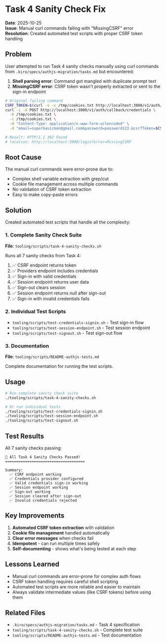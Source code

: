 # Task 4 Sanity Check Fix

**Date**: 2025-10-25  
**Issue**: Manual curl commands failing with "MissingCSRF" error  
**Resolution**: Created automated test scripts with proper CSRF token handling

## Problem

User attempted to run Task 4 sanity checks manually using curl commands from `.kiro/specs/authjs-migration/tasks.md` but encountered:

1. **Shell parsing error**: Command got mangled with duplicate prompt text
2. **MissingCSRF error**: CSRF token wasn't properly extracted or sent to the sign-in endpoint

```bash
# Original failing command
CSRF_TOKEN=$(curl -s -c /tmp/cookies.txt http://localhost:3000/v1/auth/csrf | grep -o '"csrfToken":"[^"]*"' | cut -d'"' -f4)
curl -i -X POST http://localhost:3000/v1/auth/callback/credentials \
  -b /tmp/cookies.txt \
  -c /tmp/cookies.txt \
  -H "Content-Type: application/x-www-form-urlencoded" \
  -d "email=superbasicman@gmail.com&password=password123.&csrfToken=$CSRF_TOKEN"

# Result: HTTP/1.1 302 Found
# location: http://localhost:3000/login?error=MissingCSRF
```

## Root Cause

The manual curl commands were error-prone due to:
- Complex shell variable extraction with grep/cut
- Cookie file management across multiple commands
- No validation of CSRF token extraction
- Easy to make copy-paste errors

## Solution

Created automated test scripts that handle all the complexity:

### 1. Complete Sanity Check Suite

**File**: `tooling/scripts/task-4-sanity-checks.sh`

Runs all 7 sanity checks from Task 4:
1. ✅ CSRF endpoint returns token
2. ✅ Providers endpoint includes credentials
3. ✅ Sign-in with valid credentials
4. ✅ Session endpoint returns user data
5. ✅ Sign-out clears session
6. ✅ Session endpoint returns null after sign-out
7. ✅ Sign-in with invalid credentials fails

### 2. Individual Test Scripts

- `tooling/scripts/test-credentials-signin.sh` - Test sign-in flow
- `tooling/scripts/test-session-endpoint.sh` - Test session endpoint
- `tooling/scripts/test-signout.sh` - Test sign-out flow

### 3. Documentation

**File**: `tooling/scripts/README-authjs-tests.md`

Complete documentation for running the test scripts.

## Usage

```bash
# Run complete sanity check suite
./tooling/scripts/task-4-sanity-checks.sh

# Or run individual tests
./tooling/scripts/test-credentials-signin.sh
./tooling/scripts/test-session-endpoint.sh
./tooling/scripts/test-signout.sh
```

## Test Results

All 7 sanity checks passing:

```
🎉 All Task 4 Sanity Checks Passed!
====================================

Summary:
  ✅ CSRF endpoint working
  ✅ Credentials provider configured
  ✅ Valid credentials sign-in working
  ✅ Session endpoint working
  ✅ Sign-out working
  ✅ Session cleared after sign-out
  ✅ Invalid credentials rejected
```

## Key Improvements

1. **Automated CSRF token extraction** with validation
2. **Cookie file management** handled automatically
3. **Clear error messages** when checks fail
4. **Idempotent** - can run multiple times safely
5. **Self-documenting** - shows what's being tested at each step

## Lessons Learned

- Manual curl commands are error-prone for complex auth flows
- CSRF token handling requires careful shell scripting
- Automated test scripts are more reliable and easier to maintain
- Always validate intermediate values (like CSRF tokens) before using them

## Related Files

- `.kiro/specs/authjs-migration/tasks.md` - Task 4 specification
- `tooling/scripts/task-4-sanity-checks.sh` - Complete test suite
- `tooling/scripts/README-authjs-tests.md` - Test documentation
